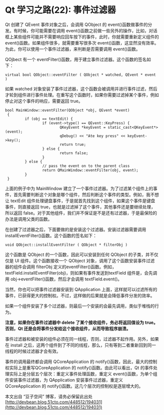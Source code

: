 # Qt 学习之路(22): 事件过滤器

Qt 创建了 QEvent 事件对象之后，会调用 QObject 的 event()函数做事件的分发。有时候，你可能需要在调用 event()函数之前做一些另外的操作，比如，对话框上某些组件可能并不需要响应回车按下的事件，此时，你就需要重新定义组件的 event()函数。如果组件很多，就需要重写很多次 event()函数，这显然没有效率。为此，你可以使用一个事件过滤器，来判断是否需要调用 event()函数。

QOjbect 有一个 eventFilter()函数，用于建立事件过滤器。这个函数的签名如下：

```
virtual bool QObject::eventFilter ( QObject * watched, QEvent * event )
```

如果 watched 对象安装了事件过滤器，这个函数会被调用并进行事件过滤，然后才轮到组件进行事件处理。在重写这个函数时，如果你需要过滤掉某个事件，例如停止对这个事件的响应，需要返回 true。


```
bool MainWindow::eventFilter(QObject *obj, QEvent *event)
 {
         if (obj == textEdit) {
                 if (event->type() == QEvent::KeyPress) {
                         QKeyEvent *keyEvent = static_cast<QKeyEvent*>(event);
                         qDebug() << "Ate key press" << keyEvent->key();
                         return true;
                 } else {
                         return false;
                 }
         } else {
                 // pass the event on to the parent class
                 return QMainWindow::eventFilter(obj, event);
         }
 }
```

上面的例子中为 MainWindow 建立了一个事件过滤器。为了过滤某个组件上的事件，首先需要判断这个对象是哪个组件，然后判断这个事件的类型。例如，我不想让 textEdit 组件处理键盘事件，于是就首先找到这个组件，如果这个事件是键盘事件，则直接返回 true，也就是过滤掉了这个事件，其他事件还是要继续处理，所以返回 false。对于其他组件，我们并不保证是不是还有过滤器，于是最保险的办法是调用父类的函数。

在创建了过滤器之后，下面要做的是安装这个过滤器。安装过滤器需要调用 installEventFilter()函数。这个函数的签名如下：

```
void QObject::installEventFilter ( QObject * filterObj )
```

这个函数是 QObject 的一个函数，因此可以安装到任何 QObject 的子类，并不仅仅是 UI 组件。这个函数接收一个 QObject 对象，调用了这个函数安装事件过滤器的组件会调用 filterObj 定义的eventFilter()函数。例如，textField.installEventFilter(obj)，则如果有事件发送到textField 组件是，会先调用 obj->eventFilter()函数，然后才会调用 textField.event()。

当然，你也可以把事件过滤器安装到 QApplication 上面，这样就可以过滤所有的事件，已获得更大的控制权。不过，这样做的后果就是会降低事件分发的效率。

如果一个组件安装了多个过滤器，则最后一个安装的会最先调用，类似于堆栈的行为。

**注意，如果你在事件过滤器中 delete 了某个接收组件，务必将返回值设为 true。否则，Qt 还是会将事件分发给这个接收组件，从而导致程序崩溃。**

事件过滤器和被安装的组件必须在同一线程，否则，过滤器不起作用。另外，如果在 install 之后，这两个组件到了不同的线程，那么，只有等到二者重新回到同一线程的时候过滤器才会有效。

事件的调用最终都会调用 QCoreApplication 的 notify()函数，因此，最大的控制权实际上是重写QCoreApplication 的 notify()函数。由此可以看出，Qt 的事件处理实际上是分层五个层次：重定义事件处理函数，重定义 event()函数，为单个组件安装事件过滤器，为 QApplication 安装事件过滤器，重定义 QCoreApplication 的 notify()函数。这几个层次的控制权是逐层增大的。

本文出自 “豆子空间” 博客，请务必保留此出处 [http://devbean.blog.51cto.com/448512/194031](http://devbean.blog.51cto.com/448512/194031)
